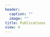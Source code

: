 ```yaml
---
header:
  caption: ""
  image: ""
title: Publications
view: 4
---
```


<a href="https://scholar.google.com/citations?user=ZJKaC14AAAAJ&hl=en" target="_blank"><i class="ai ai-google-scholar ai-2x"></i></a> 
<a href="https://orcid.org/0000-0001-9122-8286" target="_blank"><i class="ai ai-orcid ai-2x" style="color: #a6ce39"></i></a>
<a href=" http://lattes.cnpq.br/2551680045602044" target="_blank"><i class="ai ai-lattes ai-2x" style="color: #01629B"></i></a>
